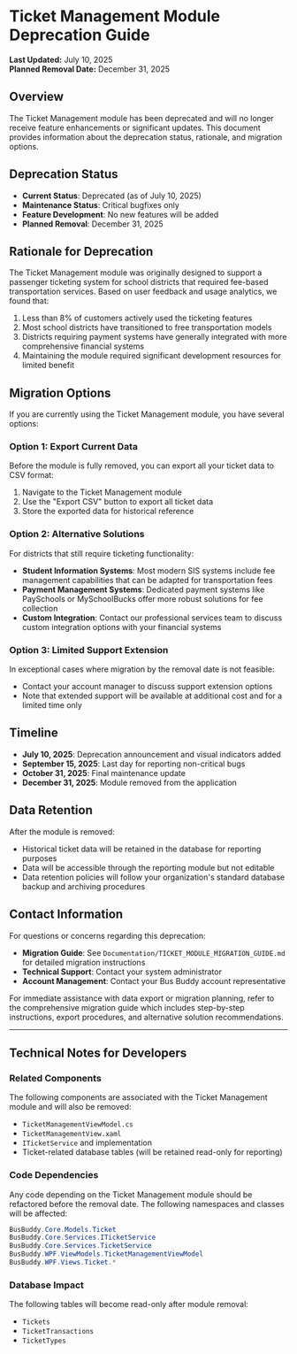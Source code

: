 # Ticket Management Module Deprecation Guide

**Last Updated:** July 10, 2025  
**Planned Removal Date:** December 31, 2025

## Overview

The Ticket Management module has been deprecated and will no longer receive feature enhancements or significant updates. This document provides information about the deprecation status, rationale, and migration options.

## Deprecation Status

- **Current Status**: Deprecated (as of July 10, 2025)
- **Maintenance Status**: Critical bugfixes only
- **Feature Development**: No new features will be added
- **Planned Removal**: December 31, 2025

## Rationale for Deprecation

The Ticket Management module was originally designed to support a passenger ticketing system for school districts that required fee-based transportation services. Based on user feedback and usage analytics, we found that:

1. Less than 8% of customers actively used the ticketing features
2. Most school districts have transitioned to free transportation models
3. Districts requiring payment systems have generally integrated with more comprehensive financial systems
4. Maintaining the module required significant development resources for limited benefit

## Migration Options

If you are currently using the Ticket Management module, you have several options:

### Option 1: Export Current Data

Before the module is fully removed, you can export all your ticket data to CSV format:
1. Navigate to the Ticket Management module
2. Use the "Export CSV" button to export all ticket data
3. Store the exported data for historical reference

### Option 2: Alternative Solutions

For districts that still require ticketing functionality:

- **Student Information Systems**: Most modern SIS systems include fee management capabilities that can be adapted for transportation fees
- **Payment Management Systems**: Dedicated payment systems like PaySchools or MySchoolBucks offer more robust solutions for fee collection
- **Custom Integration**: Contact our professional services team to discuss custom integration options with your financial systems

### Option 3: Limited Support Extension

In exceptional cases where migration by the removal date is not feasible:
- Contact your account manager to discuss support extension options
- Note that extended support will be available at additional cost and for a limited time only

## Timeline

- **July 10, 2025**: Deprecation announcement and visual indicators added
- **September 15, 2025**: Last day for reporting non-critical bugs
- **October 31, 2025**: Final maintenance update
- **December 31, 2025**: Module removed from the application

## Data Retention

After the module is removed:
- Historical ticket data will be retained in the database for reporting purposes
- Data will be accessible through the reporting module but not editable
- Data retention policies will follow your organization's standard database backup and archiving procedures

## Contact Information

For questions or concerns regarding this deprecation:
- **Migration Guide**: See `Documentation/TICKET_MODULE_MIGRATION_GUIDE.md` for detailed migration instructions
- **Technical Support**: Contact your system administrator
- **Account Management**: Contact your Bus Buddy account representative

For immediate assistance with data export or migration planning, refer to the comprehensive migration guide which includes step-by-step instructions, export procedures, and alternative solution recommendations.

---

## Technical Notes for Developers

### Related Components

The following components are associated with the Ticket Management module and will also be removed:

- `TicketManagementViewModel.cs`
- `TicketManagementView.xaml`
- `ITicketService` and implementation
- Ticket-related database tables (will be retained read-only for reporting)

### Code Dependencies

Any code depending on the Ticket Management module should be refactored before the removal date. The following namespaces and classes will be affected:

```csharp
BusBuddy.Core.Models.Ticket
BusBuddy.Core.Services.ITicketService
BusBuddy.Core.Services.TicketService
BusBuddy.WPF.ViewModels.TicketManagementViewModel
BusBuddy.WPF.Views.Ticket.*
```

### Database Impact

The following tables will become read-only after module removal:
- `Tickets`
- `TicketTransactions`
- `TicketTypes`
